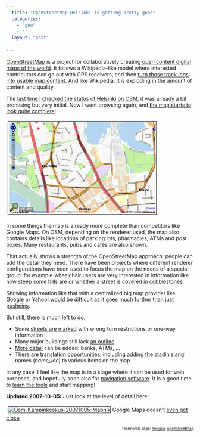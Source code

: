 ```yaml
---
  title: "OpenStreetMap Helsinki is getting pretty good"
  categories: 
    - "geo"
    - ""
  layout: "post"

---
```

<a href="http://openstreetmap.org/">OpenStreetMap</a> is a project for collaboratively creating <a href="http://wiki.openstreetmap.org/index.php/FAQ#Why_are_you_making_OpenStreetMap.3F">open content digital maps of the world</a>. It follows a Wikipedia-like model where interested contributors can go out with GPS receivers, and then <a href="http://wiki.openstreetmap.org/index.php/Beginners%27_Guide">turn those track logs into usable map content</a>. And like Wikipedia, it is exploding in the amount of content and quality.

The <a href="http://bergie.iki.fi/blog/maemo_mapper-openstreetmap_and_wikipedia.html">last time I checked the status of Helsinki on OSM</a>, it was already a bit promising but very initial. Now I went browsing again, and <a href="http://informationfreeway.org/?lat=60.17161850475043&amp;lon=24.943855935770962&amp;zoom=14&amp;layers=B000F000">the map starts to look quite complete</a>:

<img src="/files/osm-etutoolo-20071001.jpg" height="249" width="398" border="1" hspace="4" vspace="4" alt="OpenStreetMap of Etu-Töölö, Helsinki" title="OpenStreetMap of Etu-Töölö, Helsinki" />

In some things the map is already more complete than competitors like Google Maps. On OSM, depending on the renderer used, the map also contains details like locations of parking lots, pharmacies, ATMs and post boxes. Many restaurants, pubs and cafés are also shown.

That actually shows a strength of the OpenStreetMap approach: people can add the detail they need. There have been projects where different renderer configurations have been used to focus the map on the needs of a special group: for example wheelchair users are very interested in information like how steep some hills are or whether a street is covered in cobblestones.

Showing information like that with a centralized big map provider like Google or Yahoo! would be difficult as it goes much further than <a href="http://geometrybag.wordpress.com/2007/07/17/more-than-just-pushpins/">just pushpins</a>.

But still, there is <a href="http://wiki.openstreetmap.org/index.php/WikiProject_Finland">much left to do</a>:
<ul><li>Some <a href="http://wiki.openstreetmap.org/index.php/Map_Features#Highway">streets are marked</a> with wrong turn restrictions or one-way information</li><li>Many major buildings still lack <a href="http://wiki.openstreetmap.org/index.php/Proposed_features/Building">an outline</a></li><li><a href="http://wiki.openstreetmap.org/index.php/Map_Features">More detail</a> can be added: banks, ATMs, ...</li><li>There are <a href="http://wiki.openstreetmap.org/index.php/Bilingual_street_names">translation opportunities</a>, including adding the <a href="http://en.wikipedia.org/wiki/Helsinki_slang">stadin slangi</a> names (<em>name_loc</em>) to various items on the map</li></ul>In any case, I feel like the map is in a stage where it can be used for web purposes, and hopefully soon also for <a href="http://bergie.iki.fi/blog/notes_from_the_state_of_the_map_conference.html#b3a9ee267eb9b222235a1f048755da38">navigation software</a>. It is a good time to <a href="http://wiki.openstreetmap.org/index.php/Potlatch/Primer">learn the tools</a> and start mapping!

<strong>Updated 2007-10-05:</strong> Just look at the level of detail here:

<a href="/files/osm-kampinkeskus-20071005-mapnik.png"><img src="http://bergie.iki.fi/midcom-serveattachmentguid-39eaf978734f11dca4360333feb1f96af96a/osm-kampinkeskus-20071005-mapnik-tm.jpg" height="237" width="400" border="1" hspace="4" vspace="4" alt="Osm-Kampinkeskus-20071005-Mapnik" /></a><span style="font-size:0pt;">
</span><span style="font-size:0pt;">
</span>Google Maps doesn't <a href="http://maps.google.com/?ie=UTF8&amp;ll=60.170074,24.934856&amp;spn=0.002647,0.007821&amp;z=17&amp;om=1">even get close</a>.

<!-- technorati tags start --><p style="text-align:right;font-size:10px;">Technorati Tags: <a href="http://www.technorati.com/tag/helsinki" rel="tag">helsinki</a>, <a href="http://www.technorati.com/tag/openstreetmap" rel="tag">openstreetmap</a></p><!-- technorati tags end -->